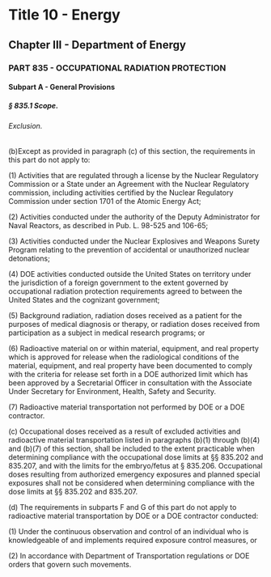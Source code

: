 
# Title 10 - Energy
## Chapter III - Department of Energy
### PART 835 - OCCUPATIONAL RADIATION PROTECTION
#### Subpart A - General Provisions
##### § 835.1 Scope.
###### Exclusion.

(b)Except as provided in paragraph (c) of this section, the requirements in this part do not apply to:

(1) Activities that are regulated through a license by the Nuclear Regulatory Commission or a State under an Agreement with the Nuclear Regulatory commission, including activities certified by the Nuclear Regulatory Commission under section 1701 of the Atomic Energy Act;

(2) Activities conducted under the authority of the Deputy Administrator for Naval Reactors, as described in Pub. L. 98-525 and 106-65;

(3) Activities conducted under the Nuclear Explosives and Weapons Surety Program relating to the prevention of accidental or unauthorized nuclear detonations;

(4) DOE activities conducted outside the United States on territory under the jurisdiction of a foreign government to the extent governed by occupational radiation protection requirements agreed to between the United States and the cognizant government;

(5) Background radiation, radiation doses received as a patient for the purposes of medical diagnosis or therapy, or radiation doses received from participation as a subject in medical research programs; or

(6) Radioactive material on or within material, equipment, and real property which is approved for release when the radiological conditions of the material, equipment, and real property have been documented to comply with the criteria for release set forth in a DOE authorized limit which has been approved by a Secretarial Officer in consultation with the Associate Under Secretary for Environment, Health, Safety and Security.

(7) Radioactive material transportation not performed by DOE or a DOE contractor.

(c) Occupational doses received as a result of excluded activities and radioactive material transportation listed in paragraphs (b)(1) through (b)(4) and (b)(7) of this section, shall be included to the extent practicable when determining compliance with the occupational dose limits at §§ 835.202 and 835.207, and with the limits for the embryo/fetus at § 835.206. Occupational doses resulting from authorized emergency exposures and planned special exposures shall not be considered when determining compliance with the dose limits at §§ 835.202 and 835.207.

(d) The requirements in subparts F and G of this part do not apply to radioactive material transportation by DOE or a DOE contractor conducted:

(1) Under the continuous observation and control of an individual who is knowledgeable of and implements required exposure control measures, or

(2) In accordance with Department of Transportation regulations or DOE orders that govern such movements.
